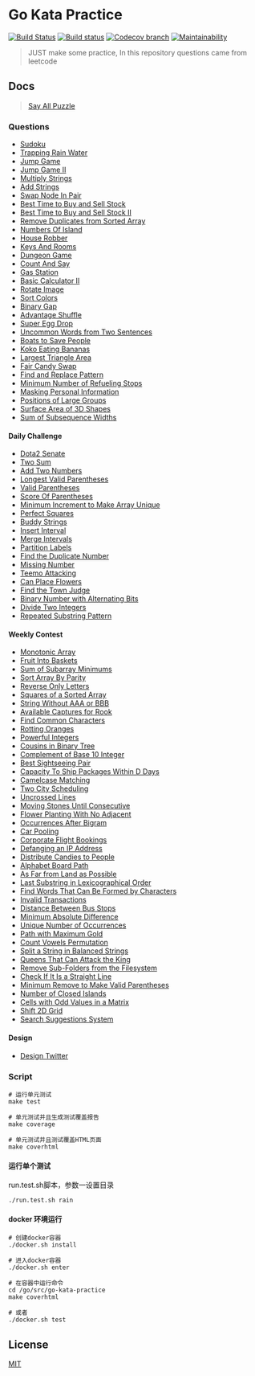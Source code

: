 # Go Kata Practice

  [![Build Status][travis-image]][travis-url]
  [![Build status](https://ci.appveyor.com/api/projects/status/94djahf3vnm1tk51?svg=true)](https://ci.appveyor.com/project/liuwill/go-kata-practice)
  [![Codecov branch][codecov-image]][codecov-url]
  [![Maintainability][codeclimate-image]][codeclimate-url]

> JUST make some practice, In this repository questions came from leetcode

## Docs

> [Say All Puzzle](./docs)

### Questions

- [Sudoku](./docs/sudoku.md)
- [Trapping Rain Water](./docs/trap_rain_water.md)
- [Jump Game](./docs/jump_game.md)
- [Jump Game II](./docs/jump_game_II.md)
- [Multiply Strings](./docs/multiply_strings.md)
- [Add Strings](./docs/add_strings.md)
- [Swap Node In Pair](./docs/swap_node_in_pairs.md)
- [Best Time to Buy and Sell Stock](./docs/best_time_to_buy_and_sell_stock.md)
- [Best Time to Buy and Sell Stock II](./docs/best_time_to_buy_and_sell_stock_II.md)
- [Remove Duplicates from Sorted Array](./docs/remove_duplicates_from_sorted_array.md)
- [Numbers Of Island](./docs/numbers_of_island.md)
- [House Robber](./docs/house_robber.md)
- [Keys And Rooms](./docs/keys_and_rooms.md)
- [Dungeon Game](./docs/dungeon_game.md)
- [Count And Say](./docs/count_and_say.md)
- [Gas Station](./docs/gas_station.md)
- [Basic Calculator II](./docs/basic_calculator_II.md)
- [Rotate Image](./docs/rotate_image.md)
- [Sort Colors](./docs/sort_colors.md)
- [Binary Gap](./docs/binary_gap.md)
- [Advantage Shuffle](./docs/advantage_shuffle.md)
- [Super Egg Drop](./docs/super_egg_drop.md)
- [Uncommon Words from Two Sentences](./docs/uncommon_words_from_two_sentences.md)
- [Boats to Save People](./docs/boats_to_save_people.md)
- [Koko Eating Bananas](./docs/koko_eating_bananas.md)
- [Largest Triangle Area](./docs/largest_triangle_area.md)
- [Fair Candy Swap](./docs/fair_candy_swap.md)
- [Find and Replace Pattern](./docs/find_and_replace_pattern.md)
- [Minimum Number of Refueling Stops](./docs/minimum_number_of_refueling_stops.md)
- [Masking Personal Information](./docs/masking_personal_information.md)
- [Positions of Large Groups](./docs/large_groups_positions.md)
- [Surface Area of 3D Shapes](./docs/surface_area_3d_shapes.md)
- [Sum of Subsequence Widths](./docs/sum_subsequence_widths.md)


#### Daily Challenge

- [Dota2 Senate](./docs/dota2_senate.md)
- [Two Sum](./docs/daily_challenge/two_sum.md)
- [Add Two Numbers](./docs/daily_challenge/add_two_numbers.md)
- [Longest Valid Parentheses](./docs/daily_challenge/longest_valid_parentheses.md)
- [Valid Parentheses](./docs/daily_challenge/valid_parentheses.md)
- [Score Of Parentheses](./docs/daily_challenge/score_of_parentheses.md)
- [Minimum Increment to Make Array Unique](./docs/daily_challenge/min_increment_for_unique.md)
- [Perfect Squares](./docs/daily_challenge/perfect_squares.md)
- [Buddy Strings](./docs/daily_challenge/buddy_strings.md)
- [Insert Interval](./docs/daily_challenge/insert_interval.md)
- [Merge Intervals](./docs/daily_challenge/merge_intervals.md)
- [Partition Labels](./docs/daily_challenge/partition_labels.md)
- [Find the Duplicate Number](./docs/daily_challenge/find_duplicate.md)
- [Missing Number](./docs/daily_challenge/missing_number.md)
- [Teemo Attacking](./docs/daily_challenge/teemo_attacking.md)
- [Can Place Flowers](./docs/daily_challenge/place_flowers.md)
- [Find the Town Judge](./docs/daily_challenge/find_judge.md)
- [Binary Number with Alternating Bits](./docs/daily_challenge/has_alternatin_bits.md)
- [Divide Two Integers](./docs/daily_challenge/divide_two_intergers.md)
- [Repeated Substring Pattern](./docs/daily_challenge/repeated_substring_pattern.md)


#### Weekly Contest
- [Monotonic Array](./docs/weekly_contest/monotonic_array.md)
- [Fruit Into Baskets](./docs/weekly_contest/fruit_into_baskets.md)
- [Sum of Subarray Minimums](./docs/weekly_contest/sum_subarray_mins.md)
- [Sort Array By Parity](./docs/weekly_contest/sort_array_by_parity.md)
- [Reverse Only Letters](./docs/weekly_contest/reverse_only_letters.md)
- [Squares of a Sorted Array](./docs/weekly_contest/squares_of_a_sorted_array.md)
- [String Without AAA or BBB](./docs/weekly_contest/string_without_ab.md)
- [Available Captures for Rook](./docs/weekly_contest/num_rook_captures.md)
- [Find Common Characters](./docs/weekly_contest/common_chars.md)
- [Rotting Oranges](./docs/weekly_contest/oranges_rotting.md)
- [Powerful Integers](./docs/weekly_contest/powerful_integers.md)
- [Cousins in Binary Tree](./docs/weekly_contest/is_cousins.md)
- [Complement of Base 10 Integer](./docs/weekly_contest/bit_wise_complement.md)
- [Best Sightseeing Pair](./docs/weekly_contest/best_sightseeing_pair.md)
- [Capacity To Ship Packages Within D Days](./docs/weekly_contest/ship_within_days.md)
- [Camelcase Matching](./docs/weekly_contest/camelcase_matching.md)
- [Two City Scheduling](./docs/weekly_contest/two_city_scheduling.md)
- [Uncrossed Lines](./docs/weekly_contest/uncrossed_lines.md)
- [Moving Stones Until Consecutive](./docs/weekly_contest/num_moves_stones.md)
- [Flower Planting With No Adjacent](./docs/weekly_contest/garden_no_adj.md)
- [Occurrences After Bigram](./docs/weekly_contest/find_ocurrences.md)
- [Car Pooling](./docs/weekly_contest/car_pooling.md)
- [Corporate Flight Bookings](./docs/weekly_contest/flight_bookings.md)
- [Defanging an IP Address](./docs/weekly_contest/defang_ip_addr.md)
- [Distribute Candies to People](./docs/weekly_contest/distribute_candies.md)
- [Alphabet Board Path](./docs/weekly_contest/alphabet_board_path.md)
- [As Far from Land as Possible](./docs/weekly_contest/far_land_possible.md)
- [Last Substring in Lexicographical Order](./docs/weekly_contest/last_substring_order.md)
- [Find Words That Can Be Formed by Characters](./docs/weekly_contest/find_words_count_characters.md)
- [Invalid Transactions](./docs/weekly_contest/invalid_transactions.md)
- [Distance Between Bus Stops](./docs/weekly_contest/distance_between_bus_stops.md)
- [Minimum Absolute Difference](./docs/weekly_contest/minimum_abs_difference.md)
- [Unique Number of Occurrences](./docs/weekly_contest/unique_occurrences.md)
- [Path with Maximum Gold](./docs/weekly_contest/get_maximum_gold.md)
- [Count Vowels Permutation](./docs/weekly_contest/count_vowel_permutation.md)
- [Split a String in Balanced Strings](./docs/weekly_contest/balanced_string_split.md)
- [Queens That Can Attack the King](./docs/weekly_contest/queens_attack_king.md)
- [Remove Sub-Folders from the Filesystem](./docs/weekly_contest/remove_sub_folders.md)
- [Check If It Is a Straight Line](./docs/weekly_contest/check_straight_line.md)
- [Minimum Remove to Make Valid Parentheses](./docs/weekly_contest/min_remove_make_valid.md)
- [Number of Closed Islands](./docs/weekly_contest/closed_island.md)
- [Cells with Odd Values in a Matrix](./docs/weekly_contest/odd_cells_matrix.md)
- [Shift 2D Grid](./docs/weekly_contest/shift_2d_grid.md)
- [Search Suggestions System](./docs/weekly_contest/search_suggestions_system.md)

#### Design

- [Design Twitter](./docs/design_twitter.md)

### Script

```shell
# 运行单元测试
make test

# 单元测试并且生成测试覆盖报告
make coverage

# 单元测试并且测试覆盖HTML页面
make coverhtml
```

#### 运行单个测试

run.test.sh脚本，参数一设置目录

```shell
./run.test.sh rain
```

#### docker 环境运行

```shell
# 创建docker容器
./docker.sh install

# 进入docker容器
./docker.sh enter

# 在容器中运行命令
cd /go/src/go-kata-practice
make coverhtml

# 或者
./docker.sh test
```

## License

  [MIT](./LICENSE)

[travis-image]: https://img.shields.io/travis/liuwill/go-kata-practice/master.svg?style=flat-square
[travis-url]: https://travis-ci.org/liuwill/go-kata-practice
[codecov-image]: https://img.shields.io/codecov/c/github/liuwill/go-kata-practice.svg?style=flat-square
[codecov-url]: https://codecov.io/gh/liuwill/go-kata-practice
[codeclimate-image]: https://api.codeclimate.com/v1/badges/356d7f0824e1b1e5d9ff/maintainability
[codeclimate-url]: https://codeclimate.com/github/liuwill/go-kata-practice/maintainability
